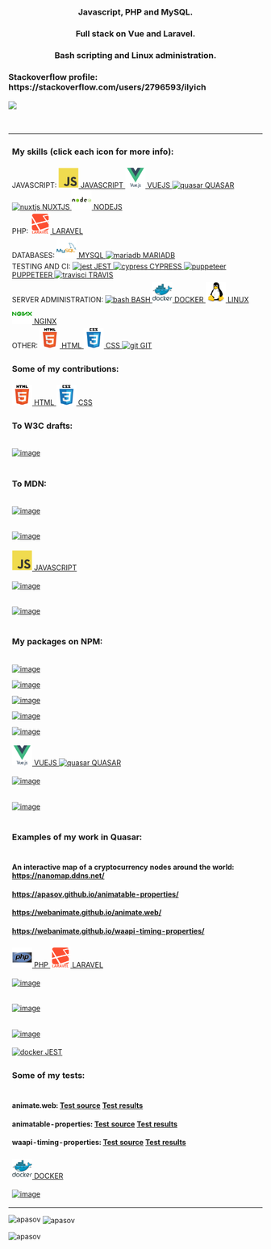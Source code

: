 <h3 align="center">Javascript, PHP and MySQL.</h3>
<h3 align="center">Full stack on Vue and Laravel.</h3>
<h3 align="center">Bash scripting and Linux administration.</h3>
<h3 align="left">
  Stackoverflow profile: https://stackoverflow.com/users/2796593/ilyich
</h3>
<a href="https://stackoverflow.com/users/2796593" target="blank">
    <img
    align="center"
    src="https://user-images.githubusercontent.com/28765662/155519435-4418af37-00c2-495d-94fd-4df6db06d732.png"
  />
</a>
<br /><br /><br />

<table>
  <tr>
    <td><h3>My skills (click each icon for more info):</h3></td>
  </tr>
  <tr id="top">
    <td>
      JAVASCRIPT:
      <a href="#javascript">
        <img
          src="https://raw.githubusercontent.com/devicons/devicon/master/icons/javascript/javascript-original.svg"
          alt="javascript"
          width="40"
          height="40"
        />
        JAVASCRIPT
      </a>
      <a href="#vuejs">
        <img
          src="https://raw.githubusercontent.com/devicons/devicon/master/icons/vuejs/vuejs-original-wordmark.svg"
          alt="vuejs"
          width="40"
          height="40"
        />
        VUEJS
      </a>
      <a href="#quasar">
        <img
          src="https://cdn.quasar.dev/logo/svg/quasar-logo.svg"
          alt="quasar"
          width="40"
          height="40"
        />
        QUASAR
      </a>
      <a href="https://nuxtjs.org/" target="_blank" rel="noreferrer">
        <img
          src="https://www.vectorlogo.zone/logos/nuxtjs/nuxtjs-icon.svg"
          alt="nuxtjs"
          width="40"
          height="40"
        />
        NUXTJS
      </a>
      <a href="https://nodejs.org" target="_blank" rel="noreferrer">
        <img
          src="https://raw.githubusercontent.com/devicons/devicon/master/icons/nodejs/nodejs-original-wordmark.svg"
          alt="nodejs"
          width="40"
          height="40"
        />
        NODEJS
      </a>
    </td>
  </tr>
  <tr>
    <td>
      PHP:
      <a href="#laravel">
        <img
          src="https://raw.githubusercontent.com/devicons/devicon/master/icons/laravel/laravel-plain-wordmark.svg"
          alt="laravel"
          width="40"
          height="40"
        />
        LARAVEL
      </a>
    </td>
  </tr>
  <tr>
    <td>
      DATABASES:
      <a href="https://www.mysql.com/" target="_blank" rel="noreferrer">
        <img
          src="https://raw.githubusercontent.com/devicons/devicon/master/icons/mysql/mysql-original-wordmark.svg"
          alt="mysql"
          width="40"
          height="40"
        />
        MYSQL
      </a>
      <a href="https://mariadb.org/" target="_blank" rel="noreferrer">
        <img
          src="https://www.vectorlogo.zone/logos/mariadb/mariadb-icon.svg"
          alt="mariadb"
          width="40"
          height="40"
        />
        MARIADB
      </a>
    </td>
  </tr>
  <tr>
    <td>
      TESTING AND CI:
      <a href="#jest">
        <img
          src="https://www.vectorlogo.zone/logos/jestjsio/jestjsio-icon.svg"
          alt="jest"
          width="40"
          height="40"
        />
        JEST
      </a>
      <a href="https://www.cypress.io" target="_blank" rel="noreferrer">
        <img
          src="https://raw.githubusercontent.com/simple-icons/simple-icons/6e46ec1fc23b60c8fd0d2f2ff46db82e16dbd75f/icons/cypress.svg"
          alt="cypress"
          width="40"
          height="40"
        />
        CYPRESS
      </a>
      <a
        href="https://github.com/puppeteer/puppeteer"
        target="_blank"
        rel="noreferrer"
      >
        <img
          src="https://www.vectorlogo.zone/logos/pptrdev/pptrdev-official.svg"
          alt="puppeteer"
          width="40"
          height="40"
        />
        PUPPETEER
      </a>
      <a href="https://travis-ci.org" target="_blank" rel="noreferrer">
        <img
          src="https://www.vectorlogo.zone/logos/travis-ci/travis-ci-icon.svg"
          alt="travisci"
          width="40"
          height="40"
        />
        TRAVIS
      </a>
    </td>
  </tr>
  <tr>
    <td>
      SERVER ADMINISTRATION:
      <a
        href="https://www.gnu.org/software/bash/"
        target="_blank"
        rel="noreferrer"
      >
        <img
          src="https://www.vectorlogo.zone/logos/gnu_bash/gnu_bash-icon.svg"
          alt="bash"
          width="40"
          height="40"
        />
        BASH
      </a>
      <a href="#docker">
        <img
          src="https://raw.githubusercontent.com/devicons/devicon/master/icons/docker/docker-original-wordmark.svg"
          alt="docker"
          width="40"
          height="40"
        />
        DOCKER
      </a>
      <a href="https://www.linux.org/" target="_blank" rel="noreferrer">
        <img
          src="https://raw.githubusercontent.com/devicons/devicon/master/icons/linux/linux-original.svg"
          alt="linux"
          width="40"
          height="40"
        />
        LINUX
      </a>
      <a href="https://www.nginx.com" target="_blank" rel="noreferrer">
        <img
          src="https://raw.githubusercontent.com/devicons/devicon/master/icons/nginx/nginx-original.svg"
          alt="nginx"
          width="40"
          height="40"
        />
        NGINX
      </a>
    </td>
  </tr>
  <tr>
    <td>
      OTHER:
      <a href="#html">
        <img
          src="https://raw.githubusercontent.com/devicons/devicon/master/icons/html5/html5-original-wordmark.svg"
          alt="html5"
          width="40"
          height="40"
        />
        HTML
      </a>
      <a href="#css">
        <img
          src="https://raw.githubusercontent.com/devicons/devicon/master/icons/css3/css3-original-wordmark.svg"
          alt="css3"
          width="40"
          height="40"
        />
        CSS
      </a>
      <a href="https://git-scm.com/" target="_blank" rel="noreferrer">
        <img
          src="https://www.vectorlogo.zone/logos/git-scm/git-scm-icon.svg"
          alt="git"
          width="40"
          height="40"
        />
        GIT
      </a>
    </td>
  </tr>
  <tr>
    <td><h3 align="left">Some of my contributions:</h3></td>
  </tr>
  <tr>
    <td>
      <a href="#top" id="html">
        <img
          src="https://raw.githubusercontent.com/devicons/devicon/master/icons/html5/html5-original-wordmark.svg"
          alt="html5"
          width="40"
          height="40"
        />
        HTML
      </a>
      <a href="#top" id="css">
        <img
          src="https://raw.githubusercontent.com/devicons/devicon/master/icons/css3/css3-original-wordmark.svg"
          alt="css3"
          width="40"
          height="40"
        />
        CSS
      </a>
    </td>
  </tr>
  <tr>
    <td><h3 align="left">To W3C drafts:</h3></td>
  </tr>
  <tr>
    <!-- prettier-ignore -->
    <td>

<!-- prettier-ignore -->
[![image](https://user-images.githubusercontent.com/28765662/149684207-163306bb-9d03-48a5-9270-48673bb5b7c9.png)](https://github.com/w3c/csswg-drafts/issues/4960)

<!-- prettier-ignore -->
</td>
  </tr>
  <tr>
    <td><h3 align="left">To MDN:</h3></td>
  </tr>
  <tr>
    <!-- prettier-ignore -->
    <td>

<!-- prettier-ignore -->
[![image](https://user-images.githubusercontent.com/28765662/152843586-0c2b408e-4286-4e2b-be57-bf467f5d7325.png)](https://github.com/mdn/yari/pull/1522)

<!-- prettier-ignore -->
</td>
  </tr>
  <tr>
    <!-- prettier-ignore -->
    <td>

<!-- prettier-ignore -->
[![image](https://user-images.githubusercontent.com/28765662/152843778-278bd73d-bc82-4f5b-b02d-991b8e6d0df7.png)](https://github.com/mdn/data/pull/416)

<!-- prettier-ignore -->
</td>
  </tr>
  <tr>
    <td>
      <a href="#top" id="javascript">
        <img
          src="https://raw.githubusercontent.com/devicons/devicon/master/icons/javascript/javascript-original.svg"
          alt="javascript"
          width="40"
          height="40"
        />
        JAVASCRIPT
      </a>
    </td>
  </tr>
  <tr>
    <!-- prettier-ignore -->
    <td>

<!-- prettier-ignore -->
[![image](https://user-images.githubusercontent.com/28765662/152842893-59737bea-d476-4a6f-8990-84b41f6af540.png)](https://github.com/Tonejs/Tone.js/pull/899)

<!-- prettier-ignore -->
</td>
  </tr>
  <tr>
    <!-- prettier-ignore -->
    <td>

<!-- prettier-ignore -->
[![image](https://user-images.githubusercontent.com/28765662/153449566-6562d77b-54d8-4928-9220-62b0b06b675f.png)](https://github.com/photonstorm/phaser/pull/4831)

<!-- prettier-ignore -->
</td>
  </tr>
  <tr>
    <td><h3 align="left">My packages on NPM:</h3></td>
  </tr>
  <tr>
    <!-- prettier-ignore -->
    <td>

<!-- prettier-ignore -->
[![image](https://user-images.githubusercontent.com/28765662/153706472-8ba67959-4593-4093-8bde-d3809c5a55bb.png)](https://www.npmjs.com/package/animatable-properties)

<!-- prettier-ignore -->
[![image](https://user-images.githubusercontent.com/28765662/153706574-f24ec186-a576-426a-afba-f7b155558f9d.png)](https://www.npmjs.com/package/animate.web)

<!-- prettier-ignore -->
[![image](https://user-images.githubusercontent.com/28765662/153706601-70fe1227-265e-4a83-af1f-bdec92690aee.png)](https://www.npmjs.com/package/waapi-timing-properties)

<!-- prettier-ignore -->
[![image](https://user-images.githubusercontent.com/28765662/153706622-3f41f5a3-2ecf-4ebf-9b97-ca05c37530b2.png)](https://www.npmjs.com/package/mdn-data-animatable)

<!-- prettier-ignore -->
[![image](https://user-images.githubusercontent.com/28765662/153706648-ca174a12-c68b-4e37-8c26-40300e866c62.png)](https://www.npmjs.com/package/css-tree-animatable)

<!-- prettier-ignore -->
</td>
  </tr>
  <tr>
    <td>
      <a href="#top" id="vuejs">
        <img
          src="https://raw.githubusercontent.com/devicons/devicon/master/icons/vuejs/vuejs-original-wordmark.svg"
          alt="vuejs"
          width="40"
          height="40"
        />
        VUEJS
      </a>
      <a href="#top" id="quasar">
        <img
          src="https://cdn.quasar.dev/logo/svg/quasar-logo.svg"
          alt="quasar"
          width="40"
          height="40"
        />
        QUASAR
      </a>
    </td>
  </tr>
  <tr>
    <!-- prettier-ignore -->
    <td>

<!-- prettier-ignore -->
[![image](https://user-images.githubusercontent.com/28765662/153448475-b480d8ae-47a0-4a98-8c99-481102d5a02d.png)](https://github.com/quasarframework/quasar-ui-qiconpicker/pull/32)

<!-- prettier-ignore -->
</td>
  </tr>
  <tr>
    <!-- prettier-ignore -->
    <td>

<!-- prettier-ignore -->
[![image](https://user-images.githubusercontent.com/28765662/153449985-6796e8b7-19be-4367-bdb9-985e857535da.png)](https://github.com/quasarframework/quasar-ui-qiconpicker/pull/12)

<!-- prettier-ignore -->
</td>
  </tr>
  <tr>
    <td><h3 align="left">Examples of my work in Quasar:</h3></td>
  </tr>
  <tr>
    <td>
      <h4 align="left">An interactive map of a cryptocurrency nodes around the world: <a href="https://nanomap.ddns.net/">https://nanomap.ddns.net/</a></h4>
      <h4 align="left"><a href="https://apasov.github.io/animatable-properties/">https://apasov.github.io/animatable-properties/</a></h4>
      <h4 align="left"><a href="https://webanimate.github.io/animate.web/">https://webanimate.github.io/animate.web/</a></h4>
      <h4 align="left"><a href="https://webanimate.github.io/waapi-timing-properties/">https://webanimate.github.io/waapi-timing-properties/</a></h4>
    </td>
  </tr>
  <tr>
    <td>
      <a href="#top" id="php">
        <img
          src="https://raw.githubusercontent.com/devicons/devicon/master/icons/php/php-original.svg"
          alt="php"
          width="40"
          height="40"
        />
        PHP
      </a>
      <a href="#top" id="laravel">
        <img
          src="https://raw.githubusercontent.com/devicons/devicon/master/icons/laravel/laravel-plain-wordmark.svg"
          alt="laravel"
          width="40"
          height="40"
        />
        LARAVEL
      </a>
    </td>
  </tr>
  <tr>
    <!-- prettier-ignore -->
    <td>

<!-- prettier-ignore -->
[![image](https://user-images.githubusercontent.com/28765662/152212431-0d511370-7dfa-47b1-96af-6b9af84fc6ad.png)](https://github.com/laravel-mix/laravel-mix/pull/1200)

<!-- prettier-ignore -->
</td>
  </tr>
  <tr>
    <!-- prettier-ignore -->
    <td>

<!-- prettier-ignore -->
[![image](https://user-images.githubusercontent.com/28765662/151575980-69a92a96-b8ca-4359-a586-e71cf0210e5e.png)](https://github.com/laravel/framework/issues/23750)

<!-- prettier-ignore -->
</td>
  </tr>
  <tr>
    <!-- prettier-ignore -->
    <td>

<!-- prettier-ignore -->
[![image](https://user-images.githubusercontent.com/28765662/151576108-2d0a5be8-1403-4168-89a1-50000b81a68e.png)](https://github.com/laravel/docs/pull/4205)

<!-- prettier-ignore -->
</td>
  </tr>
  <tr>
    <td>
      <a href="#top" id="jest">
        <img
          src="https://www.vectorlogo.zone/logos/jestjsio/jestjsio-icon.svg"
          alt="docker"
          width="40"
          height="40"
        />
        JEST
      </a>
    </td>
  </tr>
    <tr>
    <td><h3 align="left">Some of my tests:</h3></td>
  </tr>
  <tr>
    <td>
      <h4 align="left">animate.web: <a href="https://github.com/webanimate/animate.web/blob/master/test/index.test.js">Test source</a> <a href="https://app.travis-ci.com/github/webanimate/animate.web">Test results</a></h4>
      <h4 align="left">animatable-properties: <a href="https://github.com/apasov/animatable-properties/blob/master/test/functions.test.js">Test source</a> <a href="https://app.travis-ci.com/github/apasov/animatable-properties">Test results</a></h4>
      <h4 align="left">waapi-timing-properties: <a href="https://github.com/webanimate/waapi-timing-properties/blob/master/test/index.test.js">Test source</a> <a href="https://app.travis-ci.com/github/webanimate/waapi-timing-properties">Test results</a></h4>
    </td>
  </tr>
  <tr id="docker">
    <td>
      <a href="#top">
        <img
          src="https://raw.githubusercontent.com/devicons/devicon/master/icons/docker/docker-original-wordmark.svg"
          alt="docker"
          width="40"
          height="40"
        />
        DOCKER
      </a>
    </td>
  </tr>
  <tr>
    <!-- prettier-ignore -->
    <td>

<!-- prettier-ignore -->
[![image](https://user-images.githubusercontent.com/28765662/152214242-19e41c52-da22-4bdf-b148-b031040681b6.png)](https://github.com/laradock/laradock/pull/2805)

<!-- prettier-ignore -->
</td>
  </tr>
</table>

<p>
  <img
    align="left"
    src="https://github-readme-stats.vercel.app/api/top-langs?username=apasov&show_icons=true&locale=en&layout=compact"
    alt="apasov"
  />
</p>

<p>
  &nbsp;<img
    align="center"
    src="https://github-readme-stats.vercel.app/api?username=apasov&show_icons=true&locale=en"
    alt="apasov"
  />
</p>

<p>
  <img
    align="center"
    src="https://github-readme-streak-stats.herokuapp.com/?user=apasov&"
    alt="apasov"
  />
</p>
